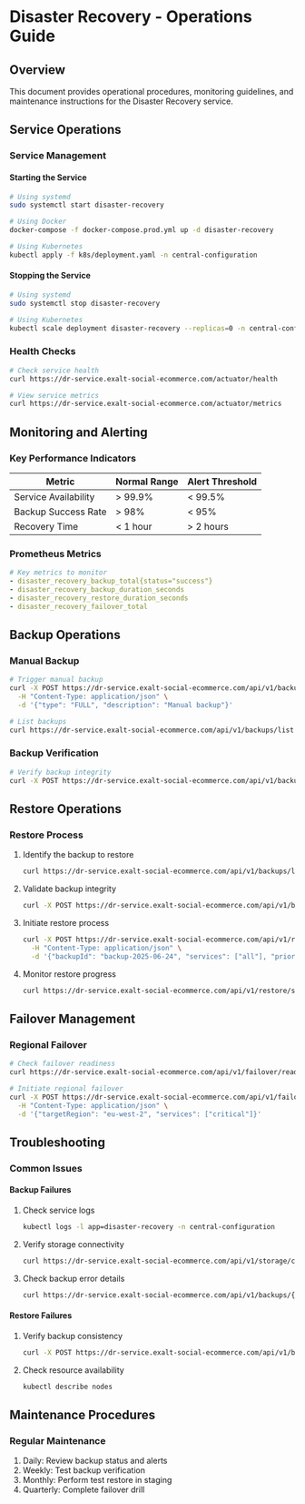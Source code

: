 # Disaster Recovery - Operations Guide

## Overview

This document provides operational procedures, monitoring guidelines, and maintenance instructions for the Disaster Recovery service.

## Service Operations

### Service Management

#### Starting the Service

```bash
# Using systemd
sudo systemctl start disaster-recovery

# Using Docker
docker-compose -f docker-compose.prod.yml up -d disaster-recovery

# Using Kubernetes
kubectl apply -f k8s/deployment.yaml -n central-configuration
```

#### Stopping the Service

```bash
# Using systemd
sudo systemctl stop disaster-recovery

# Using Kubernetes
kubectl scale deployment disaster-recovery --replicas=0 -n central-configuration
```

### Health Checks

```bash
# Check service health
curl https://dr-service.exalt-social-ecommerce.com/actuator/health

# View service metrics
curl https://dr-service.exalt-social-ecommerce.com/actuator/metrics
```

## Monitoring and Alerting

### Key Performance Indicators

| Metric | Normal Range | Alert Threshold |
|--------|--------------|-----------------|
| Service Availability | > 99.9% | < 99.5% |
| Backup Success Rate | > 98% | < 95% |
| Recovery Time | < 1 hour | > 2 hours |

### Prometheus Metrics

```yaml
# Key metrics to monitor
- disaster_recovery_backup_total{status="success"}
- disaster_recovery_backup_duration_seconds
- disaster_recovery_restore_duration_seconds
- disaster_recovery_failover_total
```

## Backup Operations

### Manual Backup

```bash
# Trigger manual backup
curl -X POST https://dr-service.exalt-social-ecommerce.com/api/v1/backups \
  -H "Content-Type: application/json" \
  -d '{"type": "FULL", "description": "Manual backup"}'

# List backups
curl https://dr-service.exalt-social-ecommerce.com/api/v1/backups/list
```

### Backup Verification

```bash
# Verify backup integrity
curl -X POST https://dr-service.exalt-social-ecommerce.com/api/v1/backups/verify/{backupId}
```

## Restore Operations

### Restore Process

1. Identify the backup to restore
   ```bash
   curl https://dr-service.exalt-social-ecommerce.com/api/v1/backups/list
   ```

2. Validate backup integrity
   ```bash
   curl -X POST https://dr-service.exalt-social-ecommerce.com/api/v1/backups/verify/{backupId}
   ```

3. Initiate restore process
   ```bash
   curl -X POST https://dr-service.exalt-social-ecommerce.com/api/v1/restore \
     -H "Content-Type: application/json" \
     -d '{"backupId": "backup-2025-06-24", "services": ["all"], "priority": "high"}'
   ```

4. Monitor restore progress
   ```bash
   curl https://dr-service.exalt-social-ecommerce.com/api/v1/restore/status/{restoreId}
   ```

## Failover Management

### Regional Failover

```bash
# Check failover readiness
curl https://dr-service.exalt-social-ecommerce.com/api/v1/failover/readiness

# Initiate regional failover
curl -X POST https://dr-service.exalt-social-ecommerce.com/api/v1/failover/execute \
  -H "Content-Type: application/json" \
  -d '{"targetRegion": "eu-west-2", "services": ["critical"]}'
```

## Troubleshooting

### Common Issues

#### Backup Failures

1. Check service logs
   ```bash
   kubectl logs -l app=disaster-recovery -n central-configuration
   ```

2. Verify storage connectivity
   ```bash
   curl https://dr-service.exalt-social-ecommerce.com/api/v1/storage/check
   ```

3. Check backup error details
   ```bash
   curl https://dr-service.exalt-social-ecommerce.com/api/v1/backups/{backupId}/errors
   ```

#### Restore Failures

1. Verify backup consistency
   ```bash
   curl -X POST https://dr-service.exalt-social-ecommerce.com/api/v1/backups/verify/{backupId}
   ```

2. Check resource availability
   ```bash
   kubectl describe nodes
   ```

## Maintenance Procedures

### Regular Maintenance

1. Daily: Review backup status and alerts
2. Weekly: Test backup verification
3. Monthly: Perform test restore in staging
4. Quarterly: Complete failover drill
